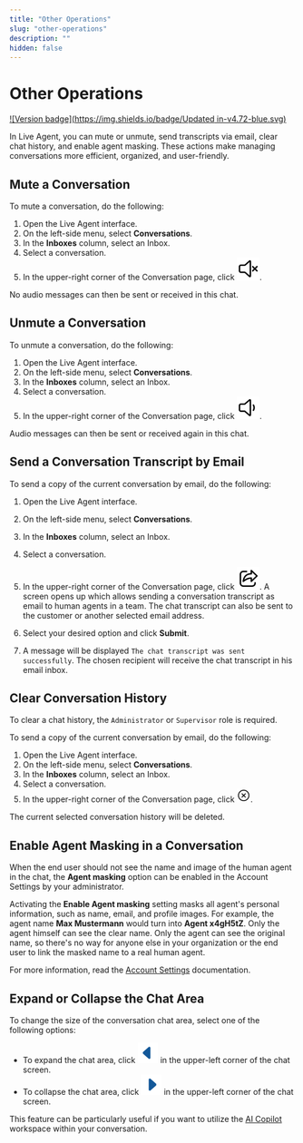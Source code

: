 ```yaml
---
title: "Other Operations"
slug: "other-operations"
description: ""
hidden: false
---
```


# Other Operations

[![Version badge](https://img.shields.io/badge/Updated in-v4.72-blue.svg)](../../release-notes/4.72.md)

In Live Agent, you can mute or unmute, send transcripts via email, clear chat history, and enable agent masking. These actions make managing conversations more efficient, organized, and user-friendly.

## Mute a Conversation

To mute a conversation, do the following:

1. Open the Live Agent interface.
2. On the left-side menu, select **Conversations**.
3. In the **Inboxes** column, select an Inbox. 
4. Select a conversation. 
5. In the upper-right corner of the Conversation page, click ![mute conversation](../../assets/icons/mute-conversation.svg). 

No audio messages can then be sent or received in this chat.

## Unmute a Conversation

To unmute a conversation, do the following:

1. Open the Live Agent interface.
2. On the left-side menu, select **Conversations**.
3. In the **Inboxes** column, select an Inbox.
4. Select a conversation.
5. In the upper-right corner of the Conversation page, click ![unmute conversation](../../assets/icons/unmute-conversation.svg).

Audio messages can then be sent or received again in this chat. 

## Send a Conversation Transcript by Email

To send a copy of the current conversation by email, do the following:

1. Open the Live Agent interface.
2. On the left-side menu, select **Conversations**.
3. In the **Inboxes** column, select an Inbox.
4. Select a conversation.
5. In the upper-right corner of the Conversation page, click ![send transcript](../../assets/icons/send-transcript.svg). A screen opens up which allows sending a conversation transcript as email to human agents in a team. The chat transcript can also be sent to the customer or another selected email address.
6. Select your desired option and click **Submit**. 

7. A message will be displayed `The chat transcript was sent successfully`. The chosen recipient will receive the chat transcript in his email inbox.

## Clear Conversation History

To clear a chat history, the `Administrator` or `Supervisor` role is required.

To send a copy of the current conversation by email, do the following:

1. Open the Live Agent interface.
2. On the left-side menu, select **Conversations**.
3. In the **Inboxes** column, select an Inbox.
4. Select a conversation.
5. In the upper-right corner of the Conversation page, click ![clear conversation history](../../assets/icons/clear-conversation-history.svg).

The current selected conversation history will be deleted.

## Enable Agent Masking in a Conversation

When the end user should not see the name and image of the human agent in the chat, the **Agent masking** option can be enabled in the Account Settings by your administrator. 

Activating the **Enable Agent masking** setting masks all agent's personal information, such as name, email, and profile images. For example, the agent name **Max Mustermann** would turn into **Agent x4gH5tZ**. Only the agent himself can see the clear name.
Only the agent can see the original name, so there's no way for anyone else in your organization or the end user to link the masked name to a real human agent.

For more information, read the [Account Settings](../settings/account-settings.md) documentation.

## Expand or Collapse the Chat Area

To change the size of the conversation chat area, select one of the following options:

- To expand the chat area, click ![expand](../images/icons/expand.svg) in the upper-left corner of the chat screen.
- To collapse the chat area, click ![collapse](../images/icons/collapse.svg) in the upper-left corner of the chat screen.

This feature can be particularly useful if you want to utilize the [AI Copilot](../assistants/ai-copilot.md) workspace within your conversation.